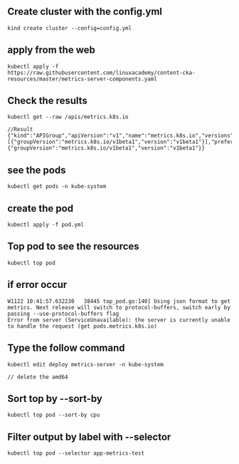 ## Create cluster with the config.yml
```
kind create cluster --config=config.yml
```

## apply from the web
```
kubectl apply -f https://raw.githubusercontent.com/linuxacademy/content-cka-resources/master/metrics-server-components.yaml
```

## Check the results
```
kubectl get --raw /apis/metrics.k8s.io
```
```
//Result
{"kind":"APIGroup","apiVersion":"v1","name":"metrics.k8s.io","versions":[{"groupVersion":"metrics.k8s.io/v1beta1","version":"v1beta1"}],"preferredVersion":{"groupVersion":"metrics.k8s.io/v1beta1","version":"v1beta1"}}
```
## see the pods
```
kubectl get pods -n kube-system  
```

## create the pod
```
kubectl apply -f pod.yml
```


## Top pod to see the resources
```
kubectl top pod
```

## if error occur
```
W1122 10:41:57.632230   38445 top_pod.go:140] Using json format to get metrics. Next release will switch to protocol-buffers, switch early by passing --use-protocol-buffers flag
Error from server (ServiceUnavailable): the server is currently unable to handle the request (get pods.metrics.k8s.io)
```

## Type the follow command
```
kubectl edit deploy metrics-server -n kube-system

// delete the amd64
```

## Sort top  by --sort-by
```
kubectl top pod --sort-by cpu
```

## Filter output by label with --selector 
```
kubectl top pod --selector app-metrics-test
```